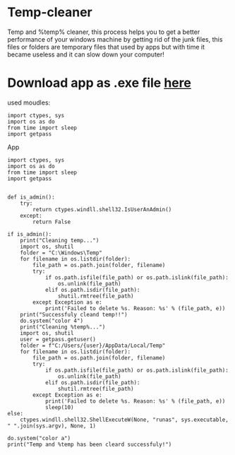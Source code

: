 # Temp-cleaner
Temp and %temp% cleaner, this process helps you to get a better performance of your windows machine by getting rid of the junk files, this files or folders are temporary files that used by apps but with time it became useless and it can slow down your computer!



<h1>Download app as .exe file <a href="https://github.com/RaziFalah/Temp-cleaner/releases" targe="_blank">here</a></h1>




used moudles:

```
import ctypes, sys
import os as do
from time import sleep
import getpass
```

App 

```
import ctypes, sys
import os as do
from time import sleep
import getpass


def is_admin():
    try:
        return ctypes.windll.shell32.IsUserAnAdmin()
    except:
        return False

if is_admin():
    print("Cleaning temp...")
    import os, shutil
    folder = "C:\Windows\Temp"
    for filename in os.listdir(folder):
        file_path = os.path.join(folder, filename)
        try:
            if os.path.isfile(file_path) or os.path.islink(file_path):
                os.unlink(file_path)
            elif os.path.isdir(file_path):
                shutil.rmtree(file_path)
        except Exception as e:
            print('Failed to delete %s. Reason: %s' % (file_path, e))
    print("Successfuly cleand temp!!")
    do.system("color 4")
    print("Cleaning %temp%...")
    import os, shutil
    user = getpass.getuser()
    folder = f"C:/Users/{user}/AppData/Local/Temp"
    for filename in os.listdir(folder):
        file_path = os.path.join(folder, filename)
        try:
            if os.path.isfile(file_path) or os.path.islink(file_path):
                os.unlink(file_path)
            elif os.path.isdir(file_path):
                shutil.rmtree(file_path)
        except Exception as e:
            print('Failed to delete %s. Reason: %s' % (file_path, e))
            sleep(10)
else:
    ctypes.windll.shell32.ShellExecuteW(None, "runas", sys.executable, " ".join(sys.argv), None, 1)

do.system("color a")
print("Temp and %temp has been cleard successfuly!")
```
